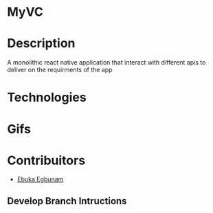 # MyVC

# Description
A monolithic react native application that interact with different apis to deliver on the requirments of the app
# Technologies

# Gifs

# Contribuitors
- [Ebuka Egbunam](https://www.linkedin.com/in/ebukaegb/)

## Develop Branch Intructions